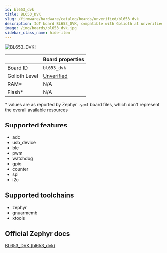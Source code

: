 ```yaml
---
id: bl653_dvk
title: BL653_DVK
slug: /firmware/hardware/catalog/boards/unverified/bl653_dvk
description: IoT board BL653_DVK, compatible with Golioth at unverified level.
image: /img/boards/bl653_dvk.jpg
sidebar_class_name: hide-item
---
```


[//]: # (This is an auto-generated file, do not edit! Changes to it will be lost upon re-generation)

![BL653_DVK!](/img/boards/bl653_dvk.jpg "BL653_DVK")

|                | Board properties     |
| -------------  | -------------------- |
| Board ID       | `bl653_dvk` |
| Golioth Level  | [Unverified](/firmware/hardware#unverified-boards) |
| RAM*           | N/A |
| Flash*         | N/A |

\* values are as reported by Zephyr `.yaml` board files, which don't represent the overall available resources



## Supported features

* adc
* usb_device
* ble
* pwm
* watchdog
* gpio
* counter
* spi
* i2c

## Supported toolchains

* zephyr
* gnuarmemb
* xtools

## Official Zephyr docs

[BL653_DVK (bl653_dvk)](https://docs.zephyrproject.org/latest/boards/ezurio/bl653_dvk/doc/index.html)
